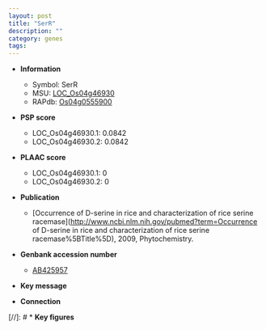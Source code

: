 ```yaml
---
layout: post
title: "SerR"
description: ""
category: genes
tags: 
---
```


* **Information**  
    + Symbol: SerR  
    + MSU: [LOC_Os04g46930](http://rice.plantbiology.msu.edu/cgi-bin/ORF_infopage.cgi?orf=LOC_Os04g46930)  
    + RAPdb: [Os04g0555900](http://rapdb.dna.affrc.go.jp/viewer/gbrowse_details/irgsp1?name=Os04g0555900)  

* **PSP score**  
    + LOC_Os04g46930.1: 0.0842 
    + LOC_Os04g46930.2: 0.0842 

* **PLAAC score**  
    + LOC_Os04g46930.1: 0 
    + LOC_Os04g46930.2: 0 

* **Publication**  
    + [Occurrence of D-serine in rice and characterization of rice serine racemase](http://www.ncbi.nlm.nih.gov/pubmed?term=Occurrence of D-serine in rice and characterization of rice serine racemase%5BTitle%5D), 2009, Phytochemistry.

* **Genbank accession number**  
    + [AB425957](http://www.ncbi.nlm.nih.gov/nuccore/AB425957)

* **Key message**  

* **Connection**  

[//]: # * **Key figures**  


